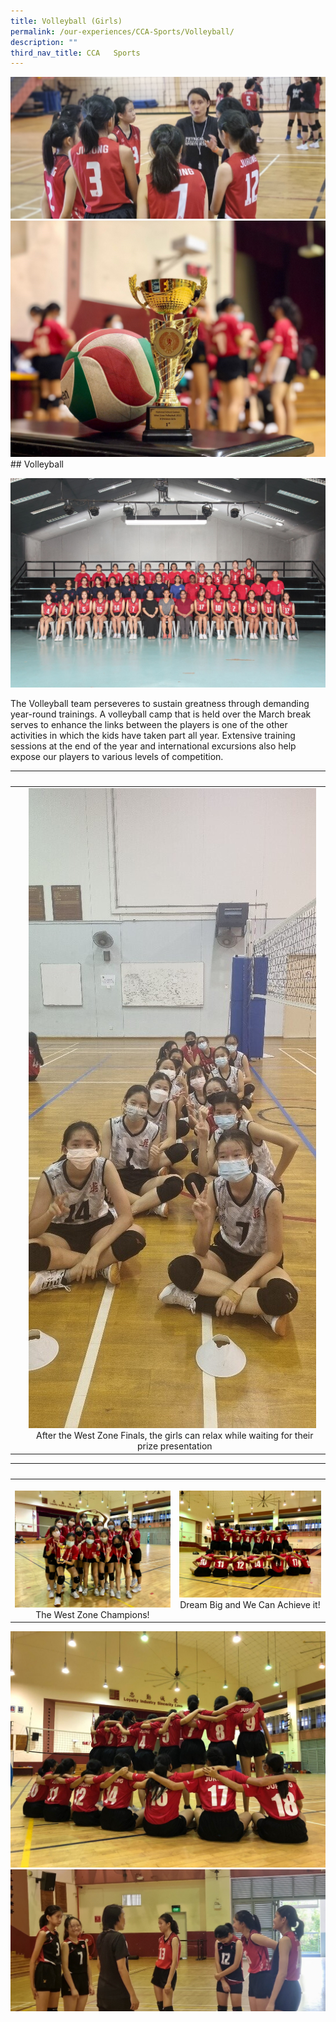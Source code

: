 ```yaml
---
title: Volleyball (Girls)
permalink: /our-experiences/CCA-Sports/Volleyball/
description: ""
third_nav_title: CCA   Sports
---
```

![](/images/JSV-Photo%209.jpg)![](/images/JSV-Photo%205.jpg)## Volleyball 

![](/images/JSS1_Volleyball.jpg)
<br>

The Volleyball team perseveres to sustain greatness through demanding year-round trainings. A volleyball camp that is held over the March break serves to enhance the links between the players is one of the other activities in which the kids have taken part all year. Extensive training sessions at the end of the year and international excursions also help expose our players to various levels of competition.

|   |   |  
|---|---|  
| |![](/images/JSV-%20Photo%201.jpg) <center>After the West Zone Finals, the girls can  relax while waiting for their prize presentation</center> |![](/images/JSV-Photo%206.jpg) <center>Restrategising while on a half-time</center>

|   |   |  
|---|---|  
| ![](/images/JSV-%20Photo%202.jpg)<center>The West Zone Champions!</center> | ![](/images/JSV-%20Photo%203.jpg)<center>Dream Big and We Can Achieve it!</center> |

![](/images/JSV-Photo%204.jpg)
![](/images/JSV-Photo%208.jpg)

